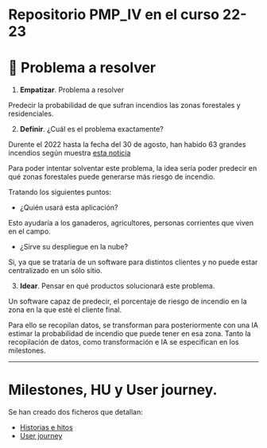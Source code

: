
# Repositorio PMP_IV en el curso 22-23


# :thought_balloon: Problema a resolver

1. **Empatizar**. Problema a resolver    

Predecir la probabilidad de que sufran incendios las zonas forestales y residenciales.

2. **Definir**. ¿Cuál es el problema exactamente?

Durente el 2022 hasta la fecha del 30 de agosto, han habido 63 grandes incendios según muestra [esta noticia](https://www.rtve.es/noticias/20220902/verano-2022-fuego-grandes-incendios-hectareas/2399690.shtml#:~:text=Los%20grandes%20incendios%20%E2%80%93aquellos%20que,sobre%20Incendios%20Forestales%20(EFFIS).)


Para poder intentar solventar este problema, la idea sería poder predecir en qué zonas forestales puede generarse más riesgo de incendio.

Tratando los siguientes puntos:

- ¿Quién usará esta aplicación?

Esto ayudaría a los ganaderos, agricultores, personas corrientes que viven en el campo. 

- ¿Sirve su despliegue en la nube?

Si, ya que se trataría de un software para distintos clientes y no puede estar centralizado en un sólo sitio.


3. **Idear**. Pensar en qué productos solucionará este problema.

Un software capaz de predecir, el porcentaje de riesgo de incendio en la zona en la que esté el cliente final.

Para ello se recopilan datos, se transforman para posteriormente con una IA estimar la probabilidad de incendio que puede tener en esa zona.
Tanto la recopilación de datos, como transformación e IA se especifican en los milestones.

___
 
 # Milestones, HU y User journey.

Se han creado dos ficheros que detallan:
    
- [Historias e hitos](https://github.com/MauronMP/PMP_IV/blob/Objetivo-1/doc/HistoriasUsuarios_Hitos.md)
- [User journey](https://github.com/MauronMP/PMP_IV/blob/Objetivo-1/doc/User_Journey.md)
    